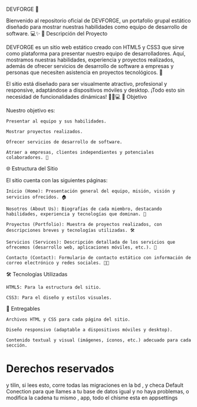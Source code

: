 DEVFORGE 🌟

Bienvenido al repositorio oficial de DEVFORGE, un portafolio grupal estático diseñado para mostrar nuestras habilidades como equipo de desarrollo de software. 💻✨
📌 Descripción del Proyecto

DEVFORGE es un sitio web estático creado con HTML5 y CSS3 que sirve como plataforma para presentar nuestro equipo de desarrolladores. Aquí, mostramos nuestras habilidades, experiencia y proyectos realizados, además de ofrecer servicios de desarrollo de software a empresas y personas que necesiten asistencia en proyectos tecnológicos. 🚀

El sitio está diseñado para ser visualmente atractivo, profesional y responsive, adaptándose a dispositivos móviles y desktop. ¡Todo esto sin necesidad de funcionalidades dinámicas! 🎨📱💻
🎯 Objetivo

Nuestro objetivo es:

    Presentar al equipo y sus habilidades.

    Mostrar proyectos realizados.

    Ofrecer servicios de desarrollo de software.

    Atraer a empresas, clientes independientes y potenciales colaboradores. 🤝

🌐 Estructura del Sitio

El sitio cuenta con las siguientes páginas:

    Inicio (Home): Presentación general del equipo, misión, visión y servicios ofrecidos. 🏠

    Nosotros (About Us): Biografías de cada miembro, destacando habilidades, experiencia y tecnologías que dominan. 👥

    Proyectos (Portfolio): Muestra de proyectos realizados, con descripciones breves y tecnologías utilizadas. 🛠️

    Servicios (Services): Descripción detallada de los servicios que ofrecemos (desarrollo web, aplicaciones móviles, etc.). 💼

    Contacto (Contact): Formulario de contacto estático con información de correo electrónico y redes sociales. 📧📱

🛠️ Tecnologías Utilizadas

    HTML5: Para la estructura del sitio.

    CSS3: Para el diseño y estilos visuales.

📂 Entregables

    Archivos HTML y CSS para cada página del sitio.

    Diseño responsivo (adaptable a dispositivos móviles y desktop).

    Contenido textual y visual (imágenes, íconos, etc.) adecuado para cada sección.


# Derechos reservados
y tilin, si lees esto, corre todas las migraciones en la bd , y checa Default Conection para que llames a tu base de datos igual y no haya problemas, o modifica la cadena tu mismo , app, todo el chisme esta en appsettings 
